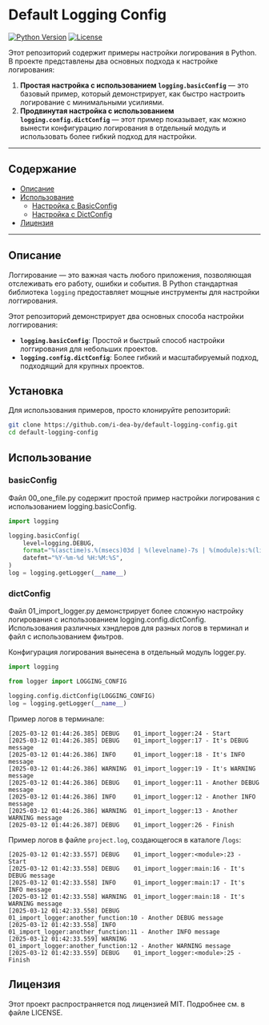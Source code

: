# Default Logging Config

[![Python Version](https://img.shields.io/badge/python-3.12%2B-blue)](https://www.python.org/)
[![License](https://img.shields.io/badge/license-MIT-green)](LICENSE)

Этот репозиторий содержит примеры настройки логирования в Python. В проекте представлены два основных подхода к настройке логирования:

1. **Простая настройка с использованием `logging.basicConfig`** — это базовый пример, который демонстрирует, как быстро настроить логирование с минимальными усилиями.
2. **Продвинутая настройка с использованием `logging.config.dictConfig`** — этот пример показывает, как можно вынести конфигурацию логирования в отдельный модуль и использовать более гибкий подход для настройки.

---

## Содержание

- [Описание](#описание)
- [Использование](#использование)
  - [Настройка с BasicConfig](#basicconfig)
  - [Настройка с DictConfig](#dictconfig)
- [Лицензия](#лицензия)

---

## Описание

Логгирование — это важная часть любого приложения, позволяющая отслеживать его работу, ошибки и события. В Python стандартная библиотека `logging` предоставляет мощные инструменты для настройки логгирования.

Этот репозиторий демонстрирует два основных способа настройки логгирования:
- **`logging.basicConfig`**: Простой и быстрый способ настройки логгирования для небольших проектов.
- **`logging.config.dictConfig`**: Более гибкий и масштабируемый подход, подходящий для крупных проектов.


## Установка

Для использования примеров, просто клонируйте репозиторий:

```bash
git clone https://github.com/i-dea-by/default-logging-config.git
cd default-logging-config
```


## Использование


### basicConfig

Файл 00_one_file.py содержит простой пример настройки логирования с использованием logging.basicConfig. 
```python
import logging

logging.basicConfig(
    level=logging.DEBUG,
    format="%(asctime)s.%(msecs)03d | %(levelname)-7s | %(module)s:%(lineno)d - %(message)s",
    datefmt="%Y-%m-%d %H:%M:%S",
)
log = logging.getLogger(__name__)
```

### dictConfig

Файл 01_import_logger.py демонстрирует более сложную настройку логирования с использованием logging.config.dictConfig. Использования различных хэндлеров для разных логов в терминал и файл с использованием фиьтров. 

Конфигурация логирования вынесена в отдельный модуль logger.py.
```python
import logging

from logger import LOGGING_CONFIG

logging.config.dictConfig(LOGGING_CONFIG)
log = logging.getLogger(__name__)
```

Пример логов в терминале:
```
[2025-03-12 01:44:26.385] DEBUG    01_import_logger:24 - Start
[2025-03-12 01:44:26.385] DEBUG    01_import_logger:17 - It's DEBUG message
[2025-03-12 01:44:26.386] INFO     01_import_logger:18 - It's INFO message
[2025-03-12 01:44:26.386] WARNING  01_import_logger:19 - It's WARNING message
[2025-03-12 01:44:26.386] DEBUG    01_import_logger:11 - Another DEBUG message
[2025-03-12 01:44:26.386] INFO     01_import_logger:12 - Another INFO message
[2025-03-12 01:44:26.386] WARNING  01_import_logger:13 - Another WARNING message
[2025-03-12 01:44:26.387] DEBUG    01_import_logger:26 - Finish
```

Пример логов в файле `project.log`, создающегося в каталоге /`logs`:
```
[2025-03-12 01:42:33.557] DEBUG    01_import_logger:<module>:23 - Start
[2025-03-12 01:42:33.558] DEBUG    01_import_logger:main:16 - It's DEBUG message
[2025-03-12 01:42:33.558] INFO     01_import_logger:main:17 - It's INFO message
[2025-03-12 01:42:33.558] WARNING  01_import_logger:main:18 - It's WARNING message
[2025-03-12 01:42:33.558] DEBUG    01_import_logger:another_function:10 - Another DEBUG message
[2025-03-12 01:42:33.558] INFO     01_import_logger:another_function:11 - Another INFO message
[2025-03-12 01:42:33.559] WARNING  01_import_logger:another_function:12 - Another WARNING message
[2025-03-12 01:42:33.559] DEBUG    01_import_logger:<module>:25 - Finish
```

## Лицензия

Этот проект распространяется под лицензией MIT. Подробнее см. в файле LICENSE.
